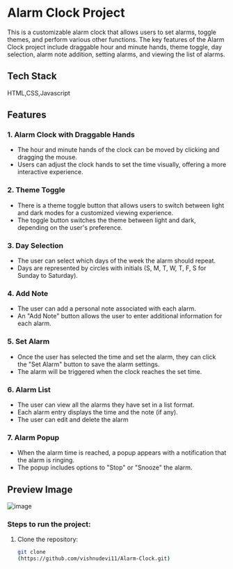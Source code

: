 # Alarm Clock Project

This is a customizable alarm clock that allows users to set alarms, toggle themes, and perform various other functions. The key features of the Alarm Clock project include draggable hour and minute hands, theme toggle, day selection, alarm note addition, setting alarms, and viewing the list of alarms.

## Tech Stack
   HTML,CSS,Javascript

## Features

### 1. **Alarm Clock with Draggable Hands**
   - The hour and minute hands of the clock can be moved by clicking and dragging the mouse.
   - Users can adjust the clock hands to set the time visually, offering a more interactive experience.

### 2. **Theme Toggle**
   - There is a theme toggle button that allows users to switch between light and dark modes for a customized viewing experience.
   - The toggle button switches the theme between light and dark, depending on the user's preference.

### 3. **Day Selection**
   - The user can select which days of the week the alarm should repeat.
   - Days are represented by circles with initials (S, M, T, W, T, F, S for Sunday to Saturday).

### 4. **Add Note**
   - The user can add a personal note associated with each alarm.
   - An "Add Note" button allows the user to enter additional information for each alarm.

### 5. **Set Alarm**
   - Once the user has selected the time and set the alarm, they can click the "Set Alarm" button to save the alarm settings.
   - The alarm will be triggered when the clock reaches the set time.

### 6. **Alarm List**
   - The user can view all the alarms they have set in a list format.
   - Each alarm entry displays the time and the note (if any).
   - The user can edit and delete the alarm

### 7. **Alarm Popup**
   - When the alarm time is reached, a popup appears with a notification that the alarm is ringing.
   - The popup includes options to "Stop" or "Snooze" the alarm.

## Preview Image

![image](https://github.com/user-attachments/assets/12f32001-7bff-4000-ae51-548c1cd9d1d2)


### Steps to run the project:

1. Clone the repository:
   ```bash
   git clone
   (https://github.com/vishnudevi11/Alarm-Clock.git)

